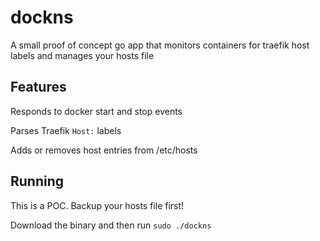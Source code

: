 # dockns
A small proof of concept go app that monitors containers for traefik host labels and manages your hosts file 

## Features

Responds to docker start and stop events

Parses Traefik `Host:` labels

Adds or removes host entries from /etc/hosts

## Running 
This is a POC. Backup your hosts file first! 

Download the binary and then run `sudo ./dockns`
